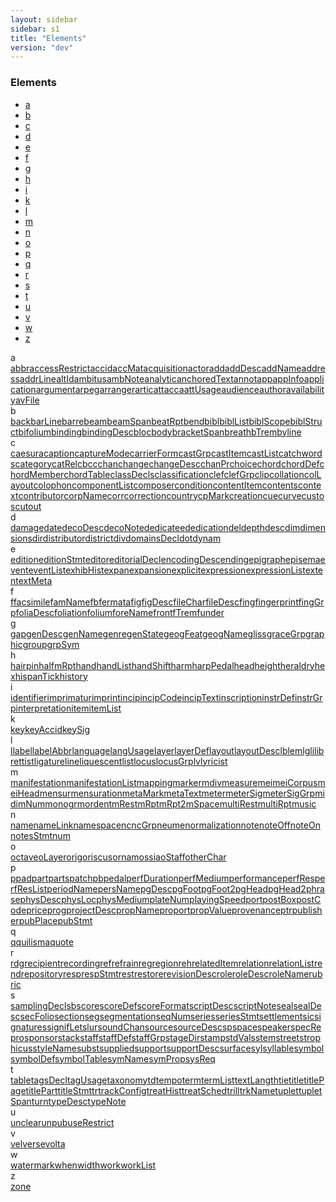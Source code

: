 ```yaml
---
layout: sidebar
sidebar: s1
title: "Elements"
version: "dev"
---
```

<div class="specPage overview">
   <h3>Elements</h3>
   <div class="letterSelection">
      <ul class="pagination">
         <li class="page-item"><a href="#letterFacet_a">a</a></li>
         <li class="page-item"><a href="#letterFacet_b">b</a></li>
         <li class="page-item"><a href="#letterFacet_c">c</a></li>
         <li class="page-item"><a href="#letterFacet_d">d</a></li>
         <li class="page-item"><a href="#letterFacet_e">e</a></li>
         <li class="page-item"><a href="#letterFacet_f">f</a></li>
         <li class="page-item"><a href="#letterFacet_g">g</a></li>
         <li class="page-item"><a href="#letterFacet_h">h</a></li>
         <li class="page-item"><a href="#letterFacet_i">i</a></li>
         <li class="page-item"><a href="#letterFacet_k">k</a></li>
         <li class="page-item"><a href="#letterFacet_l">l</a></li>
         <li class="page-item"><a href="#letterFacet_m">m</a></li>
         <li class="page-item"><a href="#letterFacet_n">n</a></li>
         <li class="page-item"><a href="#letterFacet_o">o</a></li>
         <li class="page-item"><a href="#letterFacet_p">p</a></li>
         <li class="page-item"><a href="#letterFacet_q">q</a></li>
         <li class="page-item"><a href="#letterFacet_r">r</a></li>
         <li class="page-item"><a href="#letterFacet_s">s</a></li>
         <li class="page-item"><a href="#letterFacet_t">t</a></li>
         <li class="page-item"><a href="#letterFacet_u">u</a></li>
         <li class="page-item"><a href="#letterFacet_v">v</a></li>
         <li class="page-item"><a href="#letterFacet_w">w</a></li>
         <li class="page-item"><a href="#letterFacet_z">z</a></li>
      </ul>
   </div>
   <div class="facet letter overview" id="letterFacet_a">
      <div class="label">a</div>
      <div class="statement compact list"><a class="overviewLink element" data-initial="a" data-ident="abbr" href="{{ site.baseurl }}/{{ page.version }}/elements/abbr.html">abbr</a><a class="overviewLink element" data-initial="a" data-ident="accessRestrict" href="{{ site.baseurl }}/{{ page.version }}/elements/accessrestrict.html">accessRestrict</a><a class="overviewLink element" data-initial="a" data-ident="accid" href="{{ site.baseurl }}/{{ page.version }}/elements/accid.html">accid</a><a class="overviewLink element" data-initial="a" data-ident="accMat" href="{{ site.baseurl }}/{{ page.version }}/elements/accmat.html">accMat</a><a class="overviewLink element" data-initial="a" data-ident="acquisition" href="{{ site.baseurl }}/{{ page.version }}/elements/acquisition.html">acquisition</a><a class="overviewLink element" data-initial="a" data-ident="actor" href="{{ site.baseurl }}/{{ page.version }}/elements/actor.html">actor</a><a class="overviewLink element" data-initial="a" data-ident="add" href="{{ site.baseurl }}/{{ page.version }}/elements/add.html">add</a><a class="overviewLink element" data-initial="a" data-ident="addDesc" href="{{ site.baseurl }}/{{ page.version }}/elements/adddesc.html">addDesc</a><a class="overviewLink element" data-initial="a" data-ident="addName" href="{{ site.baseurl }}/{{ page.version }}/elements/addname.html">addName</a><a class="overviewLink element" data-initial="a" data-ident="address" href="{{ site.baseurl }}/{{ page.version }}/elements/address.html">address</a><a class="overviewLink element" data-initial="a" data-ident="addrLine" href="{{ site.baseurl }}/{{ page.version }}/elements/addrline.html">addrLine</a><a class="overviewLink element" data-initial="a" data-ident="altId" href="{{ site.baseurl }}/{{ page.version }}/elements/altid.html">altId</a><a class="overviewLink element" data-initial="a" data-ident="ambitus" href="{{ site.baseurl }}/{{ page.version }}/elements/ambitus.html">ambitus</a><a class="overviewLink element" data-initial="a" data-ident="ambNote" href="{{ site.baseurl }}/{{ page.version }}/elements/ambnote.html">ambNote</a><a class="overviewLink element" data-initial="a" data-ident="analytic" href="{{ site.baseurl }}/{{ page.version }}/elements/analytic.html">analytic</a><a class="overviewLink element" data-initial="a" data-ident="anchoredText" href="{{ site.baseurl }}/{{ page.version }}/elements/anchoredtext.html">anchoredText</a><a class="overviewLink element" data-initial="a" data-ident="annot" href="{{ site.baseurl }}/{{ page.version }}/elements/annot.html">annot</a><a class="overviewLink element" data-initial="a" data-ident="app" href="{{ site.baseurl }}/{{ page.version }}/elements/app.html">app</a><a class="overviewLink element" data-initial="a" data-ident="appInfo" href="{{ site.baseurl }}/{{ page.version }}/elements/appinfo.html">appInfo</a><a class="overviewLink element" data-initial="a" data-ident="application" href="{{ site.baseurl }}/{{ page.version }}/elements/application.html">application</a><a class="overviewLink element" data-initial="a" data-ident="argument" href="{{ site.baseurl }}/{{ page.version }}/elements/argument.html">argument</a><a class="overviewLink element" data-initial="a" data-ident="arpeg" href="{{ site.baseurl }}/{{ page.version }}/elements/arpeg.html">arpeg</a><a class="overviewLink element" data-initial="a" data-ident="arranger" href="{{ site.baseurl }}/{{ page.version }}/elements/arranger.html">arranger</a><a class="overviewLink element" data-initial="a" data-ident="artic" href="{{ site.baseurl }}/{{ page.version }}/elements/artic.html">artic</a><a class="overviewLink element" data-initial="a" data-ident="attacca" href="{{ site.baseurl }}/{{ page.version }}/elements/attacca.html">attacca</a><a class="overviewLink element" data-initial="a" data-ident="attUsage" href="{{ site.baseurl }}/{{ page.version }}/elements/attusage.html">attUsage</a><a class="overviewLink element" data-initial="a" data-ident="audience" href="{{ site.baseurl }}/{{ page.version }}/elements/audience.html">audience</a><a class="overviewLink element" data-initial="a" data-ident="author" href="{{ site.baseurl }}/{{ page.version }}/elements/author.html">author</a><a class="overviewLink element" data-initial="a" data-ident="availability" href="{{ site.baseurl }}/{{ page.version }}/elements/availability.html">availability</a><a class="overviewLink element" data-initial="a" data-ident="avFile" href="{{ site.baseurl }}/{{ page.version }}/elements/avfile.html">avFile</a></div>
   </div>
   <div class="facet letter overview" id="letterFacet_b">
      <div class="label">b</div>
      <div class="statement compact list"><a class="overviewLink element" data-initial="b" data-ident="back" href="{{ site.baseurl }}/{{ page.version }}/elements/back.html">back</a><a class="overviewLink element" data-initial="b" data-ident="barLine" href="{{ site.baseurl }}/{{ page.version }}/elements/barline.html">barLine</a><a class="overviewLink element" data-initial="b" data-ident="barre" href="{{ site.baseurl }}/{{ page.version }}/elements/barre.html">barre</a><a class="overviewLink element" data-initial="b" data-ident="beam" href="{{ site.baseurl }}/{{ page.version }}/elements/beam.html">beam</a><a class="overviewLink element" data-initial="b" data-ident="beamSpan" href="{{ site.baseurl }}/{{ page.version }}/elements/beamspan.html">beamSpan</a><a class="overviewLink element" data-initial="b" data-ident="beatRpt" href="{{ site.baseurl }}/{{ page.version }}/elements/beatrpt.html">beatRpt</a><a class="overviewLink element" data-initial="b" data-ident="bend" href="{{ site.baseurl }}/{{ page.version }}/elements/bend.html">bend</a><a class="overviewLink element" data-initial="b" data-ident="bibl" href="{{ site.baseurl }}/{{ page.version }}/elements/bibl.html">bibl</a><a class="overviewLink element" data-initial="b" data-ident="biblList" href="{{ site.baseurl }}/{{ page.version }}/elements/bibllist.html">biblList</a><a class="overviewLink element" data-initial="b" data-ident="biblScope" href="{{ site.baseurl }}/{{ page.version }}/elements/biblscope.html">biblScope</a><a class="overviewLink element" data-initial="b" data-ident="biblStruct" href="{{ site.baseurl }}/{{ page.version }}/elements/biblstruct.html">biblStruct</a><a class="overviewLink element" data-initial="b" data-ident="bifolium" href="{{ site.baseurl }}/{{ page.version }}/elements/bifolium.html">bifolium</a><a class="overviewLink element" data-initial="b" data-ident="binding" href="{{ site.baseurl }}/{{ page.version }}/elements/binding.html">binding</a><a class="overviewLink element" data-initial="b" data-ident="bindingDesc" href="{{ site.baseurl }}/{{ page.version }}/elements/bindingdesc.html">bindingDesc</a><a class="overviewLink element" data-initial="b" data-ident="bloc" href="{{ site.baseurl }}/{{ page.version }}/elements/bloc.html">bloc</a><a class="overviewLink element" data-initial="b" data-ident="body" href="{{ site.baseurl }}/{{ page.version }}/elements/body.html">body</a><a class="overviewLink element" data-initial="b" data-ident="bracketSpan" href="{{ site.baseurl }}/{{ page.version }}/elements/bracketspan.html">bracketSpan</a><a class="overviewLink element" data-initial="b" data-ident="breath" href="{{ site.baseurl }}/{{ page.version }}/elements/breath.html">breath</a><a class="overviewLink element" data-initial="b" data-ident="bTrem" href="{{ site.baseurl }}/{{ page.version }}/elements/btrem.html">bTrem</a><a class="overviewLink element" data-initial="b" data-ident="byline" href="{{ site.baseurl }}/{{ page.version }}/elements/byline.html">byline</a></div>
   </div>
   <div class="facet letter overview" id="letterFacet_c">
      <div class="label">c</div>
      <div class="statement compact list"><a class="overviewLink element" data-initial="c" data-ident="caesura" href="{{ site.baseurl }}/{{ page.version }}/elements/caesura.html">caesura</a><a class="overviewLink element" data-initial="c" data-ident="caption" href="{{ site.baseurl }}/{{ page.version }}/elements/caption.html">caption</a><a class="overviewLink element" data-initial="c" data-ident="captureMode" href="{{ site.baseurl }}/{{ page.version }}/elements/capturemode.html">captureMode</a><a class="overviewLink element" data-initial="c" data-ident="carrierForm" href="{{ site.baseurl }}/{{ page.version }}/elements/carrierform.html">carrierForm</a><a class="overviewLink element" data-initial="c" data-ident="castGrp" href="{{ site.baseurl }}/{{ page.version }}/elements/castgrp.html">castGrp</a><a class="overviewLink element" data-initial="c" data-ident="castItem" href="{{ site.baseurl }}/{{ page.version }}/elements/castitem.html">castItem</a><a class="overviewLink element" data-initial="c" data-ident="castList" href="{{ site.baseurl }}/{{ page.version }}/elements/castlist.html">castList</a><a class="overviewLink element" data-initial="c" data-ident="catchwords" href="{{ site.baseurl }}/{{ page.version }}/elements/catchwords.html">catchwords</a><a class="overviewLink element" data-initial="c" data-ident="category" href="{{ site.baseurl }}/{{ page.version }}/elements/category.html">category</a><a class="overviewLink element" data-initial="c" data-ident="catRel" href="{{ site.baseurl }}/{{ page.version }}/elements/catrel.html">catRel</a><a class="overviewLink element" data-initial="c" data-ident="cb" href="{{ site.baseurl }}/{{ page.version }}/elements/cb.html">cb</a><a class="overviewLink element" data-initial="c" data-ident="cc" href="{{ site.baseurl }}/{{ page.version }}/elements/cc.html">cc</a><a class="overviewLink element" data-initial="c" data-ident="chan" href="{{ site.baseurl }}/{{ page.version }}/elements/chan.html">chan</a><a class="overviewLink element" data-initial="c" data-ident="change" href="{{ site.baseurl }}/{{ page.version }}/elements/change.html">change</a><a class="overviewLink element" data-initial="c" data-ident="changeDesc" href="{{ site.baseurl }}/{{ page.version }}/elements/changedesc.html">changeDesc</a><a class="overviewLink element" data-initial="c" data-ident="chanPr" href="{{ site.baseurl }}/{{ page.version }}/elements/chanpr.html">chanPr</a><a class="overviewLink element" data-initial="c" data-ident="choice" href="{{ site.baseurl }}/{{ page.version }}/elements/choice.html">choice</a><a class="overviewLink element" data-initial="c" data-ident="chord" href="{{ site.baseurl }}/{{ page.version }}/elements/chord.html">chord</a><a class="overviewLink element" data-initial="c" data-ident="chordDef" href="{{ site.baseurl }}/{{ page.version }}/elements/chorddef.html">chordDef</a><a class="overviewLink element" data-initial="c" data-ident="chordMember" href="{{ site.baseurl }}/{{ page.version }}/elements/chordmember.html">chordMember</a><a class="overviewLink element" data-initial="c" data-ident="chordTable" href="{{ site.baseurl }}/{{ page.version }}/elements/chordtable.html">chordTable</a><a class="overviewLink element" data-initial="c" data-ident="classDecls" href="{{ site.baseurl }}/{{ page.version }}/elements/classdecls.html">classDecls</a><a class="overviewLink element" data-initial="c" data-ident="classification" href="{{ site.baseurl }}/{{ page.version }}/elements/classification.html">classification</a><a class="overviewLink element" data-initial="c" data-ident="clef" href="{{ site.baseurl }}/{{ page.version }}/elements/clef.html">clef</a><a class="overviewLink element" data-initial="c" data-ident="clefGrp" href="{{ site.baseurl }}/{{ page.version }}/elements/clefgrp.html">clefGrp</a><a class="overviewLink element" data-initial="c" data-ident="clip" href="{{ site.baseurl }}/{{ page.version }}/elements/clip.html">clip</a><a class="overviewLink element" data-initial="c" data-ident="collation" href="{{ site.baseurl }}/{{ page.version }}/elements/collation.html">collation</a><a class="overviewLink element" data-initial="c" data-ident="colLayout" href="{{ site.baseurl }}/{{ page.version }}/elements/collayout.html">colLayout</a><a class="overviewLink element" data-initial="c" data-ident="colophon" href="{{ site.baseurl }}/{{ page.version }}/elements/colophon.html">colophon</a><a class="overviewLink element" data-initial="c" data-ident="componentList" href="{{ site.baseurl }}/{{ page.version }}/elements/componentlist.html">componentList</a><a class="overviewLink element" data-initial="c" data-ident="composer" href="{{ site.baseurl }}/{{ page.version }}/elements/composer.html">composer</a><a class="overviewLink element" data-initial="c" data-ident="condition" href="{{ site.baseurl }}/{{ page.version }}/elements/condition.html">condition</a><a class="overviewLink element" data-initial="c" data-ident="contentItem" href="{{ site.baseurl }}/{{ page.version }}/elements/contentitem.html">contentItem</a><a class="overviewLink element" data-initial="c" data-ident="contents" href="{{ site.baseurl }}/{{ page.version }}/elements/contents.html">contents</a><a class="overviewLink element" data-initial="c" data-ident="context" href="{{ site.baseurl }}/{{ page.version }}/elements/context.html">context</a><a class="overviewLink element" data-initial="c" data-ident="contributor" href="{{ site.baseurl }}/{{ page.version }}/elements/contributor.html">contributor</a><a class="overviewLink element" data-initial="c" data-ident="corpName" href="{{ site.baseurl }}/{{ page.version }}/elements/corpname.html">corpName</a><a class="overviewLink element" data-initial="c" data-ident="corr" href="{{ site.baseurl }}/{{ page.version }}/elements/corr.html">corr</a><a class="overviewLink element" data-initial="c" data-ident="correction" href="{{ site.baseurl }}/{{ page.version }}/elements/correction.html">correction</a><a class="overviewLink element" data-initial="c" data-ident="country" href="{{ site.baseurl }}/{{ page.version }}/elements/country.html">country</a><a class="overviewLink element" data-initial="c" data-ident="cpMark" href="{{ site.baseurl }}/{{ page.version }}/elements/cpmark.html">cpMark</a><a class="overviewLink element" data-initial="c" data-ident="creation" href="{{ site.baseurl }}/{{ page.version }}/elements/creation.html">creation</a><a class="overviewLink element" data-initial="c" data-ident="cue" href="{{ site.baseurl }}/{{ page.version }}/elements/cue.html">cue</a><a class="overviewLink element" data-initial="c" data-ident="curve" href="{{ site.baseurl }}/{{ page.version }}/elements/curve.html">curve</a><a class="overviewLink element" data-initial="c" data-ident="custos" href="{{ site.baseurl }}/{{ page.version }}/elements/custos.html">custos</a><a class="overviewLink element" data-initial="c" data-ident="cutout" href="{{ site.baseurl }}/{{ page.version }}/elements/cutout.html">cutout</a></div>
   </div>
   <div class="facet letter overview" id="letterFacet_d">
      <div class="label">d</div>
      <div class="statement compact list"><a class="overviewLink element" data-initial="d" data-ident="damage" href="{{ site.baseurl }}/{{ page.version }}/elements/damage.html">damage</a><a class="overviewLink element" data-initial="d" data-ident="date" href="{{ site.baseurl }}/{{ page.version }}/elements/date.html">date</a><a class="overviewLink element" data-initial="d" data-ident="decoDesc" href="{{ site.baseurl }}/{{ page.version }}/elements/decodesc.html">decoDesc</a><a class="overviewLink element" data-initial="d" data-ident="decoNote" href="{{ site.baseurl }}/{{ page.version }}/elements/deconote.html">decoNote</a><a class="overviewLink element" data-initial="d" data-ident="dedicatee" href="{{ site.baseurl }}/{{ page.version }}/elements/dedicatee.html">dedicatee</a><a class="overviewLink element" data-initial="d" data-ident="dedication" href="{{ site.baseurl }}/{{ page.version }}/elements/dedication.html">dedication</a><a class="overviewLink element" data-initial="d" data-ident="del" href="{{ site.baseurl }}/{{ page.version }}/elements/del.html">del</a><a class="overviewLink element" data-initial="d" data-ident="depth" href="{{ site.baseurl }}/{{ page.version }}/elements/depth.html">depth</a><a class="overviewLink element" data-initial="d" data-ident="desc" href="{{ site.baseurl }}/{{ page.version }}/elements/desc.html">desc</a><a class="overviewLink element" data-initial="d" data-ident="dim" href="{{ site.baseurl }}/{{ page.version }}/elements/dim.html">dim</a><a class="overviewLink element" data-initial="d" data-ident="dimensions" href="{{ site.baseurl }}/{{ page.version }}/elements/dimensions.html">dimensions</a><a class="overviewLink element" data-initial="d" data-ident="dir" href="{{ site.baseurl }}/{{ page.version }}/elements/dir.html">dir</a><a class="overviewLink element" data-initial="d" data-ident="distributor" href="{{ site.baseurl }}/{{ page.version }}/elements/distributor.html">distributor</a><a class="overviewLink element" data-initial="d" data-ident="district" href="{{ site.baseurl }}/{{ page.version }}/elements/district.html">district</a><a class="overviewLink element" data-initial="d" data-ident="div" href="{{ site.baseurl }}/{{ page.version }}/elements/div.html">div</a><a class="overviewLink element" data-initial="d" data-ident="domainsDecl" href="{{ site.baseurl }}/{{ page.version }}/elements/domainsdecl.html">domainsDecl</a><a class="overviewLink element" data-initial="d" data-ident="dot" href="{{ site.baseurl }}/{{ page.version }}/elements/dot.html">dot</a><a class="overviewLink element" data-initial="d" data-ident="dynam" href="{{ site.baseurl }}/{{ page.version }}/elements/dynam.html">dynam</a></div>
   </div>
   <div class="facet letter overview" id="letterFacet_e">
      <div class="label">e</div>
      <div class="statement compact list"><a class="overviewLink element" data-initial="e" data-ident="edition" href="{{ site.baseurl }}/{{ page.version }}/elements/edition.html">edition</a><a class="overviewLink element" data-initial="e" data-ident="editionStmt" href="{{ site.baseurl }}/{{ page.version }}/elements/editionstmt.html">editionStmt</a><a class="overviewLink element" data-initial="e" data-ident="editor" href="{{ site.baseurl }}/{{ page.version }}/elements/editor.html">editor</a><a class="overviewLink element" data-initial="e" data-ident="editorialDecl" href="{{ site.baseurl }}/{{ page.version }}/elements/editorialdecl.html">editorialDecl</a><a class="overviewLink element" data-initial="e" data-ident="encodingDesc" href="{{ site.baseurl }}/{{ page.version }}/elements/encodingdesc.html">encodingDesc</a><a class="overviewLink element" data-initial="e" data-ident="ending" href="{{ site.baseurl }}/{{ page.version }}/elements/ending.html">ending</a><a class="overviewLink element" data-initial="e" data-ident="epigraph" href="{{ site.baseurl }}/{{ page.version }}/elements/epigraph.html">epigraph</a><a class="overviewLink element" data-initial="e" data-ident="episema" href="{{ site.baseurl }}/{{ page.version }}/elements/episema.html">episema</a><a class="overviewLink element" data-initial="e" data-ident="event" href="{{ site.baseurl }}/{{ page.version }}/elements/event.html">event</a><a class="overviewLink element" data-initial="e" data-ident="eventList" href="{{ site.baseurl }}/{{ page.version }}/elements/eventlist.html">eventList</a><a class="overviewLink element" data-initial="e" data-ident="exhibHist" href="{{ site.baseurl }}/{{ page.version }}/elements/exhibhist.html">exhibHist</a><a class="overviewLink element" data-initial="e" data-ident="expan" href="{{ site.baseurl }}/{{ page.version }}/elements/expan.html">expan</a><a class="overviewLink element" data-initial="e" data-ident="expansion" href="{{ site.baseurl }}/{{ page.version }}/elements/expansion.html">expansion</a><a class="overviewLink element" data-initial="e" data-ident="explicit" href="{{ site.baseurl }}/{{ page.version }}/elements/explicit.html">explicit</a><a class="overviewLink element" data-initial="e" data-ident="expression" href="{{ site.baseurl }}/{{ page.version }}/elements/expression.html">expression</a><a class="overviewLink element" data-initial="e" data-ident="expressionList" href="{{ site.baseurl }}/{{ page.version }}/elements/expressionlist.html">expressionList</a><a class="overviewLink element" data-initial="e" data-ident="extent" href="{{ site.baseurl }}/{{ page.version }}/elements/extent.html">extent</a><a class="overviewLink element" data-initial="e" data-ident="extMeta" href="{{ site.baseurl }}/{{ page.version }}/elements/extmeta.html">extMeta</a></div>
   </div>
   <div class="facet letter overview" id="letterFacet_f">
      <div class="label">f</div>
      <div class="statement compact list"><a class="overviewLink element" data-initial="f" data-ident="f" href="{{ site.baseurl }}/{{ page.version }}/elements/f.html">f</a><a class="overviewLink element" data-initial="f" data-ident="facsimile" href="{{ site.baseurl }}/{{ page.version }}/elements/facsimile.html">facsimile</a><a class="overviewLink element" data-initial="f" data-ident="famName" href="{{ site.baseurl }}/{{ page.version }}/elements/famname.html">famName</a><a class="overviewLink element" data-initial="f" data-ident="fb" href="{{ site.baseurl }}/{{ page.version }}/elements/fb.html">fb</a><a class="overviewLink element" data-initial="f" data-ident="fermata" href="{{ site.baseurl }}/{{ page.version }}/elements/fermata.html">fermata</a><a class="overviewLink element" data-initial="f" data-ident="fig" href="{{ site.baseurl }}/{{ page.version }}/elements/fig.html">fig</a><a class="overviewLink element" data-initial="f" data-ident="figDesc" href="{{ site.baseurl }}/{{ page.version }}/elements/figdesc.html">figDesc</a><a class="overviewLink element" data-initial="f" data-ident="fileChar" href="{{ site.baseurl }}/{{ page.version }}/elements/filechar.html">fileChar</a><a class="overviewLink element" data-initial="f" data-ident="fileDesc" href="{{ site.baseurl }}/{{ page.version }}/elements/filedesc.html">fileDesc</a><a class="overviewLink element" data-initial="f" data-ident="fing" href="{{ site.baseurl }}/{{ page.version }}/elements/fing.html">fing</a><a class="overviewLink element" data-initial="f" data-ident="fingerprint" href="{{ site.baseurl }}/{{ page.version }}/elements/fingerprint.html">fingerprint</a><a class="overviewLink element" data-initial="f" data-ident="fingGrp" href="{{ site.baseurl }}/{{ page.version }}/elements/finggrp.html">fingGrp</a><a class="overviewLink element" data-initial="f" data-ident="foliaDesc" href="{{ site.baseurl }}/{{ page.version }}/elements/foliadesc.html">foliaDesc</a><a class="overviewLink element" data-initial="f" data-ident="foliation" href="{{ site.baseurl }}/{{ page.version }}/elements/foliation.html">foliation</a><a class="overviewLink element" data-initial="f" data-ident="folium" href="{{ site.baseurl }}/{{ page.version }}/elements/folium.html">folium</a><a class="overviewLink element" data-initial="f" data-ident="foreName" href="{{ site.baseurl }}/{{ page.version }}/elements/forename.html">foreName</a><a class="overviewLink element" data-initial="f" data-ident="front" href="{{ site.baseurl }}/{{ page.version }}/elements/front.html">front</a><a class="overviewLink element" data-initial="f" data-ident="fTrem" href="{{ site.baseurl }}/{{ page.version }}/elements/ftrem.html">fTrem</a><a class="overviewLink element" data-initial="f" data-ident="funder" href="{{ site.baseurl }}/{{ page.version }}/elements/funder.html">funder</a></div>
   </div>
   <div class="facet letter overview" id="letterFacet_g">
      <div class="label">g</div>
      <div class="statement compact list"><a class="overviewLink element" data-initial="g" data-ident="gap" href="{{ site.baseurl }}/{{ page.version }}/elements/gap.html">gap</a><a class="overviewLink element" data-initial="g" data-ident="genDesc" href="{{ site.baseurl }}/{{ page.version }}/elements/gendesc.html">genDesc</a><a class="overviewLink element" data-initial="g" data-ident="genName" href="{{ site.baseurl }}/{{ page.version }}/elements/genname.html">genName</a><a class="overviewLink element" data-initial="g" data-ident="genre" href="{{ site.baseurl }}/{{ page.version }}/elements/genre.html">genre</a><a class="overviewLink element" data-initial="g" data-ident="genState" href="{{ site.baseurl }}/{{ page.version }}/elements/genstate.html">genState</a><a class="overviewLink element" data-initial="g" data-ident="geogFeat" href="{{ site.baseurl }}/{{ page.version }}/elements/geogfeat.html">geogFeat</a><a class="overviewLink element" data-initial="g" data-ident="geogName" href="{{ site.baseurl }}/{{ page.version }}/elements/geogname.html">geogName</a><a class="overviewLink element" data-initial="g" data-ident="gliss" href="{{ site.baseurl }}/{{ page.version }}/elements/gliss.html">gliss</a><a class="overviewLink element" data-initial="g" data-ident="graceGrp" href="{{ site.baseurl }}/{{ page.version }}/elements/gracegrp.html">graceGrp</a><a class="overviewLink element" data-initial="g" data-ident="graphic" href="{{ site.baseurl }}/{{ page.version }}/elements/graphic.html">graphic</a><a class="overviewLink element" data-initial="g" data-ident="group" href="{{ site.baseurl }}/{{ page.version }}/elements/group.html">group</a><a class="overviewLink element" data-initial="g" data-ident="grpSym" href="{{ site.baseurl }}/{{ page.version }}/elements/grpsym.html">grpSym</a></div>
   </div>
   <div class="facet letter overview" id="letterFacet_h">
      <div class="label">h</div>
      <div class="statement compact list"><a class="overviewLink element" data-initial="h" data-ident="hairpin" href="{{ site.baseurl }}/{{ page.version }}/elements/hairpin.html">hairpin</a><a class="overviewLink element" data-initial="h" data-ident="halfmRpt" href="{{ site.baseurl }}/{{ page.version }}/elements/halfmrpt.html">halfmRpt</a><a class="overviewLink element" data-initial="h" data-ident="hand" href="{{ site.baseurl }}/{{ page.version }}/elements/hand.html">hand</a><a class="overviewLink element" data-initial="h" data-ident="handList" href="{{ site.baseurl }}/{{ page.version }}/elements/handlist.html">handList</a><a class="overviewLink element" data-initial="h" data-ident="handShift" href="{{ site.baseurl }}/{{ page.version }}/elements/handshift.html">handShift</a><a class="overviewLink element" data-initial="h" data-ident="harm" href="{{ site.baseurl }}/{{ page.version }}/elements/harm.html">harm</a><a class="overviewLink element" data-initial="h" data-ident="harpPedal" href="{{ site.baseurl }}/{{ page.version }}/elements/harppedal.html">harpPedal</a><a class="overviewLink element" data-initial="h" data-ident="head" href="{{ site.baseurl }}/{{ page.version }}/elements/head.html">head</a><a class="overviewLink element" data-initial="h" data-ident="height" href="{{ site.baseurl }}/{{ page.version }}/elements/height.html">height</a><a class="overviewLink element" data-initial="h" data-ident="heraldry" href="{{ site.baseurl }}/{{ page.version }}/elements/heraldry.html">heraldry</a><a class="overviewLink element" data-initial="h" data-ident="hex" href="{{ site.baseurl }}/{{ page.version }}/elements/hex.html">hex</a><a class="overviewLink element" data-initial="h" data-ident="hispanTick" href="{{ site.baseurl }}/{{ page.version }}/elements/hispantick.html">hispanTick</a><a class="overviewLink element" data-initial="h" data-ident="history" href="{{ site.baseurl }}/{{ page.version }}/elements/history.html">history</a></div>
   </div>
   <div class="facet letter overview" id="letterFacet_i">
      <div class="label">i</div>
      <div class="statement compact list"><a class="overviewLink element" data-initial="i" data-ident="identifier" href="{{ site.baseurl }}/{{ page.version }}/elements/identifier.html">identifier</a><a class="overviewLink element" data-initial="i" data-ident="imprimatur" href="{{ site.baseurl }}/{{ page.version }}/elements/imprimatur.html">imprimatur</a><a class="overviewLink element" data-initial="i" data-ident="imprint" href="{{ site.baseurl }}/{{ page.version }}/elements/imprint.html">imprint</a><a class="overviewLink element" data-initial="i" data-ident="incip" href="{{ site.baseurl }}/{{ page.version }}/elements/incip.html">incip</a><a class="overviewLink element" data-initial="i" data-ident="incipCode" href="{{ site.baseurl }}/{{ page.version }}/elements/incipcode.html">incipCode</a><a class="overviewLink element" data-initial="i" data-ident="incipText" href="{{ site.baseurl }}/{{ page.version }}/elements/inciptext.html">incipText</a><a class="overviewLink element" data-initial="i" data-ident="inscription" href="{{ site.baseurl }}/{{ page.version }}/elements/inscription.html">inscription</a><a class="overviewLink element" data-initial="i" data-ident="instrDef" href="{{ site.baseurl }}/{{ page.version }}/elements/instrdef.html">instrDef</a><a class="overviewLink element" data-initial="i" data-ident="instrGrp" href="{{ site.baseurl }}/{{ page.version }}/elements/instrgrp.html">instrGrp</a><a class="overviewLink element" data-initial="i" data-ident="interpretation" href="{{ site.baseurl }}/{{ page.version }}/elements/interpretation.html">interpretation</a><a class="overviewLink element" data-initial="i" data-ident="item" href="{{ site.baseurl }}/{{ page.version }}/elements/item.html">item</a><a class="overviewLink element" data-initial="i" data-ident="itemList" href="{{ site.baseurl }}/{{ page.version }}/elements/itemlist.html">itemList</a></div>
   </div>
   <div class="facet letter overview" id="letterFacet_k">
      <div class="label">k</div>
      <div class="statement compact list"><a class="overviewLink element" data-initial="k" data-ident="key" href="{{ site.baseurl }}/{{ page.version }}/elements/key.html">key</a><a class="overviewLink element" data-initial="k" data-ident="keyAccid" href="{{ site.baseurl }}/{{ page.version }}/elements/keyaccid.html">keyAccid</a><a class="overviewLink element" data-initial="k" data-ident="keySig" href="{{ site.baseurl }}/{{ page.version }}/elements/keysig.html">keySig</a></div>
   </div>
   <div class="facet letter overview" id="letterFacet_l">
      <div class="label">l</div>
      <div class="statement compact list"><a class="overviewLink element" data-initial="l" data-ident="l" href="{{ site.baseurl }}/{{ page.version }}/elements/l.html">l</a><a class="overviewLink element" data-initial="l" data-ident="label" href="{{ site.baseurl }}/{{ page.version }}/elements/label.html">label</a><a class="overviewLink element" data-initial="l" data-ident="labelAbbr" href="{{ site.baseurl }}/{{ page.version }}/elements/labelabbr.html">labelAbbr</a><a class="overviewLink element" data-initial="l" data-ident="language" href="{{ site.baseurl }}/{{ page.version }}/elements/language.html">language</a><a class="overviewLink element" data-initial="l" data-ident="langUsage" href="{{ site.baseurl }}/{{ page.version }}/elements/langusage.html">langUsage</a><a class="overviewLink element" data-initial="l" data-ident="layer" href="{{ site.baseurl }}/{{ page.version }}/elements/layer.html">layer</a><a class="overviewLink element" data-initial="l" data-ident="layerDef" href="{{ site.baseurl }}/{{ page.version }}/elements/layerdef.html">layerDef</a><a class="overviewLink element" data-initial="l" data-ident="layout" href="{{ site.baseurl }}/{{ page.version }}/elements/layout.html">layout</a><a class="overviewLink element" data-initial="l" data-ident="layoutDesc" href="{{ site.baseurl }}/{{ page.version }}/elements/layoutdesc.html">layoutDesc</a><a class="overviewLink element" data-initial="l" data-ident="lb" href="{{ site.baseurl }}/{{ page.version }}/elements/lb.html">lb</a><a class="overviewLink element" data-initial="l" data-ident="lem" href="{{ site.baseurl }}/{{ page.version }}/elements/lem.html">lem</a><a class="overviewLink element" data-initial="l" data-ident="lg" href="{{ site.baseurl }}/{{ page.version }}/elements/lg.html">lg</a><a class="overviewLink element" data-initial="l" data-ident="li" href="{{ site.baseurl }}/{{ page.version }}/elements/li.html">li</a><a class="overviewLink element" data-initial="l" data-ident="librettist" href="{{ site.baseurl }}/{{ page.version }}/elements/librettist.html">librettist</a><a class="overviewLink element" data-initial="l" data-ident="ligature" href="{{ site.baseurl }}/{{ page.version }}/elements/ligature.html">ligature</a><a class="overviewLink element" data-initial="l" data-ident="line" href="{{ site.baseurl }}/{{ page.version }}/elements/line.html">line</a><a class="overviewLink element" data-initial="l" data-ident="liquescent" href="{{ site.baseurl }}/{{ page.version }}/elements/liquescent.html">liquescent</a><a class="overviewLink element" data-initial="l" data-ident="list" href="{{ site.baseurl }}/{{ page.version }}/elements/list.html">list</a><a class="overviewLink element" data-initial="l" data-ident="locus" href="{{ site.baseurl }}/{{ page.version }}/elements/locus.html">locus</a><a class="overviewLink element" data-initial="l" data-ident="locusGrp" href="{{ site.baseurl }}/{{ page.version }}/elements/locusgrp.html">locusGrp</a><a class="overviewLink element" data-initial="l" data-ident="lv" href="{{ site.baseurl }}/{{ page.version }}/elements/lv.html">lv</a><a class="overviewLink element" data-initial="l" data-ident="lyricist" href="{{ site.baseurl }}/{{ page.version }}/elements/lyricist.html">lyricist</a></div>
   </div>
   <div class="facet letter overview" id="letterFacet_m">
      <div class="label">m</div>
      <div class="statement compact list"><a class="overviewLink element" data-initial="m" data-ident="manifestation" href="{{ site.baseurl }}/{{ page.version }}/elements/manifestation.html">manifestation</a><a class="overviewLink element" data-initial="m" data-ident="manifestationList" href="{{ site.baseurl }}/{{ page.version }}/elements/manifestationlist.html">manifestationList</a><a class="overviewLink element" data-initial="m" data-ident="mapping" href="{{ site.baseurl }}/{{ page.version }}/elements/mapping.html">mapping</a><a class="overviewLink element" data-initial="m" data-ident="marker" href="{{ site.baseurl }}/{{ page.version }}/elements/marker.html">marker</a><a class="overviewLink element" data-initial="m" data-ident="mdiv" href="{{ site.baseurl }}/{{ page.version }}/elements/mdiv.html">mdiv</a><a class="overviewLink element" data-initial="m" data-ident="measure" href="{{ site.baseurl }}/{{ page.version }}/elements/measure.html">measure</a><a class="overviewLink element" data-initial="m" data-ident="mei" href="{{ site.baseurl }}/{{ page.version }}/elements/mei.html">mei</a><a class="overviewLink element" data-initial="m" data-ident="meiCorpus" href="{{ site.baseurl }}/{{ page.version }}/elements/meicorpus.html">meiCorpus</a><a class="overviewLink element" data-initial="m" data-ident="meiHead" href="{{ site.baseurl }}/{{ page.version }}/elements/meihead.html">meiHead</a><a class="overviewLink element" data-initial="m" data-ident="mensur" href="{{ site.baseurl }}/{{ page.version }}/elements/mensur.html">mensur</a><a class="overviewLink element" data-initial="m" data-ident="mensuration" href="{{ site.baseurl }}/{{ page.version }}/elements/mensuration.html">mensuration</a><a class="overviewLink element" data-initial="m" data-ident="metaMark" href="{{ site.baseurl }}/{{ page.version }}/elements/metamark.html">metaMark</a><a class="overviewLink element" data-initial="m" data-ident="metaText" href="{{ site.baseurl }}/{{ page.version }}/elements/metatext.html">metaText</a><a class="overviewLink element" data-initial="m" data-ident="meter" href="{{ site.baseurl }}/{{ page.version }}/elements/meter.html">meter</a><a class="overviewLink element" data-initial="m" data-ident="meterSig" href="{{ site.baseurl }}/{{ page.version }}/elements/metersig.html">meterSig</a><a class="overviewLink element" data-initial="m" data-ident="meterSigGrp" href="{{ site.baseurl }}/{{ page.version }}/elements/metersiggrp.html">meterSigGrp</a><a class="overviewLink element" data-initial="m" data-ident="midi" href="{{ site.baseurl }}/{{ page.version }}/elements/midi.html">midi</a><a class="overviewLink element" data-initial="m" data-ident="mNum" href="{{ site.baseurl }}/{{ page.version }}/elements/mnum.html">mNum</a><a class="overviewLink element" data-initial="m" data-ident="monogr" href="{{ site.baseurl }}/{{ page.version }}/elements/monogr.html">monogr</a><a class="overviewLink element" data-initial="m" data-ident="mordent" href="{{ site.baseurl }}/{{ page.version }}/elements/mordent.html">mordent</a><a class="overviewLink element" data-initial="m" data-ident="mRest" href="{{ site.baseurl }}/{{ page.version }}/elements/mrest.html">mRest</a><a class="overviewLink element" data-initial="m" data-ident="mRpt" href="{{ site.baseurl }}/{{ page.version }}/elements/mrpt.html">mRpt</a><a class="overviewLink element" data-initial="m" data-ident="mRpt2" href="{{ site.baseurl }}/{{ page.version }}/elements/mrpt2.html">mRpt2</a><a class="overviewLink element" data-initial="m" data-ident="mSpace" href="{{ site.baseurl }}/{{ page.version }}/elements/mspace.html">mSpace</a><a class="overviewLink element" data-initial="m" data-ident="multiRest" href="{{ site.baseurl }}/{{ page.version }}/elements/multirest.html">multiRest</a><a class="overviewLink element" data-initial="m" data-ident="multiRpt" href="{{ site.baseurl }}/{{ page.version }}/elements/multirpt.html">multiRpt</a><a class="overviewLink element" data-initial="m" data-ident="music" href="{{ site.baseurl }}/{{ page.version }}/elements/music.html">music</a></div>
   </div>
   <div class="facet letter overview" id="letterFacet_n">
      <div class="label">n</div>
      <div class="statement compact list"><a class="overviewLink element" data-initial="n" data-ident="name" href="{{ site.baseurl }}/{{ page.version }}/elements/name.html">name</a><a class="overviewLink element" data-initial="n" data-ident="nameLink" href="{{ site.baseurl }}/{{ page.version }}/elements/namelink.html">nameLink</a><a class="overviewLink element" data-initial="n" data-ident="namespace" href="{{ site.baseurl }}/{{ page.version }}/elements/namespace.html">namespace</a><a class="overviewLink element" data-initial="n" data-ident="nc" href="{{ site.baseurl }}/{{ page.version }}/elements/nc.html">nc</a><a class="overviewLink element" data-initial="n" data-ident="ncGrp" href="{{ site.baseurl }}/{{ page.version }}/elements/ncgrp.html">ncGrp</a><a class="overviewLink element" data-initial="n" data-ident="neume" href="{{ site.baseurl }}/{{ page.version }}/elements/neume.html">neume</a><a class="overviewLink element" data-initial="n" data-ident="normalization" href="{{ site.baseurl }}/{{ page.version }}/elements/normalization.html">normalization</a><a class="overviewLink element" data-initial="n" data-ident="note" href="{{ site.baseurl }}/{{ page.version }}/elements/note.html">note</a><a class="overviewLink element" data-initial="n" data-ident="noteOff" href="{{ site.baseurl }}/{{ page.version }}/elements/noteoff.html">noteOff</a><a class="overviewLink element" data-initial="n" data-ident="noteOn" href="{{ site.baseurl }}/{{ page.version }}/elements/noteon.html">noteOn</a><a class="overviewLink element" data-initial="n" data-ident="notesStmt" href="{{ site.baseurl }}/{{ page.version }}/elements/notesstmt.html">notesStmt</a><a class="overviewLink element" data-initial="n" data-ident="num" href="{{ site.baseurl }}/{{ page.version }}/elements/num.html">num</a></div>
   </div>
   <div class="facet letter overview" id="letterFacet_o">
      <div class="label">o</div>
      <div class="statement compact list"><a class="overviewLink element" data-initial="o" data-ident="octave" href="{{ site.baseurl }}/{{ page.version }}/elements/octave.html">octave</a><a class="overviewLink element" data-initial="o" data-ident="oLayer" href="{{ site.baseurl }}/{{ page.version }}/elements/olayer.html">oLayer</a><a class="overviewLink element" data-initial="o" data-ident="orig" href="{{ site.baseurl }}/{{ page.version }}/elements/orig.html">orig</a><a class="overviewLink element" data-initial="o" data-ident="oriscus" href="{{ site.baseurl }}/{{ page.version }}/elements/oriscus.html">oriscus</a><a class="overviewLink element" data-initial="o" data-ident="ornam" href="{{ site.baseurl }}/{{ page.version }}/elements/ornam.html">ornam</a><a class="overviewLink element" data-initial="o" data-ident="ossia" href="{{ site.baseurl }}/{{ page.version }}/elements/ossia.html">ossia</a><a class="overviewLink element" data-initial="o" data-ident="oStaff" href="{{ site.baseurl }}/{{ page.version }}/elements/ostaff.html">oStaff</a><a class="overviewLink element" data-initial="o" data-ident="otherChar" href="{{ site.baseurl }}/{{ page.version }}/elements/otherchar.html">otherChar</a></div>
   </div>
   <div class="facet letter overview" id="letterFacet_p">
      <div class="label">p</div>
      <div class="statement compact list"><a class="overviewLink element" data-initial="p" data-ident="p" href="{{ site.baseurl }}/{{ page.version }}/elements/p.html">p</a><a class="overviewLink element" data-initial="p" data-ident="pad" href="{{ site.baseurl }}/{{ page.version }}/elements/pad.html">pad</a><a class="overviewLink element" data-initial="p" data-ident="part" href="{{ site.baseurl }}/{{ page.version }}/elements/part.html">part</a><a class="overviewLink element" data-initial="p" data-ident="parts" href="{{ site.baseurl }}/{{ page.version }}/elements/parts.html">parts</a><a class="overviewLink element" data-initial="p" data-ident="patch" href="{{ site.baseurl }}/{{ page.version }}/elements/patch.html">patch</a><a class="overviewLink element" data-initial="p" data-ident="pb" href="{{ site.baseurl }}/{{ page.version }}/elements/pb.html">pb</a><a class="overviewLink element" data-initial="p" data-ident="pedal" href="{{ site.baseurl }}/{{ page.version }}/elements/pedal.html">pedal</a><a class="overviewLink element" data-initial="p" data-ident="perfDuration" href="{{ site.baseurl }}/{{ page.version }}/elements/perfduration.html">perfDuration</a><a class="overviewLink element" data-initial="p" data-ident="perfMedium" href="{{ site.baseurl }}/{{ page.version }}/elements/perfmedium.html">perfMedium</a><a class="overviewLink element" data-initial="p" data-ident="performance" href="{{ site.baseurl }}/{{ page.version }}/elements/performance.html">performance</a><a class="overviewLink element" data-initial="p" data-ident="perfRes" href="{{ site.baseurl }}/{{ page.version }}/elements/perfres.html">perfRes</a><a class="overviewLink element" data-initial="p" data-ident="perfResList" href="{{ site.baseurl }}/{{ page.version }}/elements/perfreslist.html">perfResList</a><a class="overviewLink element" data-initial="p" data-ident="periodName" href="{{ site.baseurl }}/{{ page.version }}/elements/periodname.html">periodName</a><a class="overviewLink element" data-initial="p" data-ident="persName" href="{{ site.baseurl }}/{{ page.version }}/elements/persname.html">persName</a><a class="overviewLink element" data-initial="p" data-ident="pgDesc" href="{{ site.baseurl }}/{{ page.version }}/elements/pgdesc.html">pgDesc</a><a class="overviewLink element" data-initial="p" data-ident="pgFoot" href="{{ site.baseurl }}/{{ page.version }}/elements/pgfoot.html">pgFoot</a><a class="overviewLink element" data-initial="p" data-ident="pgFoot2" href="{{ site.baseurl }}/{{ page.version }}/elements/pgfoot2.html">pgFoot2</a><a class="overviewLink element" data-initial="p" data-ident="pgHead" href="{{ site.baseurl }}/{{ page.version }}/elements/pghead.html">pgHead</a><a class="overviewLink element" data-initial="p" data-ident="pgHead2" href="{{ site.baseurl }}/{{ page.version }}/elements/pghead2.html">pgHead2</a><a class="overviewLink element" data-initial="p" data-ident="phrase" href="{{ site.baseurl }}/{{ page.version }}/elements/phrase.html">phrase</a><a class="overviewLink element" data-initial="p" data-ident="physDesc" href="{{ site.baseurl }}/{{ page.version }}/elements/physdesc.html">physDesc</a><a class="overviewLink element" data-initial="p" data-ident="physLoc" href="{{ site.baseurl }}/{{ page.version }}/elements/physloc.html">physLoc</a><a class="overviewLink element" data-initial="p" data-ident="physMedium" href="{{ site.baseurl }}/{{ page.version }}/elements/physmedium.html">physMedium</a><a class="overviewLink element" data-initial="p" data-ident="plateNum" href="{{ site.baseurl }}/{{ page.version }}/elements/platenum.html">plateNum</a><a class="overviewLink element" data-initial="p" data-ident="playingSpeed" href="{{ site.baseurl }}/{{ page.version }}/elements/playingspeed.html">playingSpeed</a><a class="overviewLink element" data-initial="p" data-ident="port" href="{{ site.baseurl }}/{{ page.version }}/elements/port.html">port</a><a class="overviewLink element" data-initial="p" data-ident="postBox" href="{{ site.baseurl }}/{{ page.version }}/elements/postbox.html">postBox</a><a class="overviewLink element" data-initial="p" data-ident="postCode" href="{{ site.baseurl }}/{{ page.version }}/elements/postcode.html">postCode</a><a class="overviewLink element" data-initial="p" data-ident="price" href="{{ site.baseurl }}/{{ page.version }}/elements/price.html">price</a><a class="overviewLink element" data-initial="p" data-ident="prog" href="{{ site.baseurl }}/{{ page.version }}/elements/prog.html">prog</a><a class="overviewLink element" data-initial="p" data-ident="projectDesc" href="{{ site.baseurl }}/{{ page.version }}/elements/projectdesc.html">projectDesc</a><a class="overviewLink element" data-initial="p" data-ident="propName" href="{{ site.baseurl }}/{{ page.version }}/elements/propname.html">propName</a><a class="overviewLink element" data-initial="p" data-ident="proport" href="{{ site.baseurl }}/{{ page.version }}/elements/proport.html">proport</a><a class="overviewLink element" data-initial="p" data-ident="propValue" href="{{ site.baseurl }}/{{ page.version }}/elements/propvalue.html">propValue</a><a class="overviewLink element" data-initial="p" data-ident="provenance" href="{{ site.baseurl }}/{{ page.version }}/elements/provenance.html">provenance</a><a class="overviewLink element" data-initial="p" data-ident="ptr" href="{{ site.baseurl }}/{{ page.version }}/elements/ptr.html">ptr</a><a class="overviewLink element" data-initial="p" data-ident="publisher" href="{{ site.baseurl }}/{{ page.version }}/elements/publisher.html">publisher</a><a class="overviewLink element" data-initial="p" data-ident="pubPlace" href="{{ site.baseurl }}/{{ page.version }}/elements/pubplace.html">pubPlace</a><a class="overviewLink element" data-initial="p" data-ident="pubStmt" href="{{ site.baseurl }}/{{ page.version }}/elements/pubstmt.html">pubStmt</a></div>
   </div>
   <div class="facet letter overview" id="letterFacet_q">
      <div class="label">q</div>
      <div class="statement compact list"><a class="overviewLink element" data-initial="q" data-ident="q" href="{{ site.baseurl }}/{{ page.version }}/elements/q.html">q</a><a class="overviewLink element" data-initial="q" data-ident="quilisma" href="{{ site.baseurl }}/{{ page.version }}/elements/quilisma.html">quilisma</a><a class="overviewLink element" data-initial="q" data-ident="quote" href="{{ site.baseurl }}/{{ page.version }}/elements/quote.html">quote</a></div>
   </div>
   <div class="facet letter overview" id="letterFacet_r">
      <div class="label">r</div>
      <div class="statement compact list"><a class="overviewLink element" data-initial="r" data-ident="rdg" href="{{ site.baseurl }}/{{ page.version }}/elements/rdg.html">rdg</a><a class="overviewLink element" data-initial="r" data-ident="recipient" href="{{ site.baseurl }}/{{ page.version }}/elements/recipient.html">recipient</a><a class="overviewLink element" data-initial="r" data-ident="recording" href="{{ site.baseurl }}/{{ page.version }}/elements/recording.html">recording</a><a class="overviewLink element" data-initial="r" data-ident="ref" href="{{ site.baseurl }}/{{ page.version }}/elements/ref.html">ref</a><a class="overviewLink element" data-initial="r" data-ident="refrain" href="{{ site.baseurl }}/{{ page.version }}/elements/refrain.html">refrain</a><a class="overviewLink element" data-initial="r" data-ident="reg" href="{{ site.baseurl }}/{{ page.version }}/elements/reg.html">reg</a><a class="overviewLink element" data-initial="r" data-ident="region" href="{{ site.baseurl }}/{{ page.version }}/elements/region.html">region</a><a class="overviewLink element" data-initial="r" data-ident="reh" href="{{ site.baseurl }}/{{ page.version }}/elements/reh.html">reh</a><a class="overviewLink element" data-initial="r" data-ident="relatedItem" href="{{ site.baseurl }}/{{ page.version }}/elements/relateditem.html">relatedItem</a><a class="overviewLink element" data-initial="r" data-ident="relation" href="{{ site.baseurl }}/{{ page.version }}/elements/relation.html">relation</a><a class="overviewLink element" data-initial="r" data-ident="relationList" href="{{ site.baseurl }}/{{ page.version }}/elements/relationlist.html">relationList</a><a class="overviewLink element" data-initial="r" data-ident="rend" href="{{ site.baseurl }}/{{ page.version }}/elements/rend.html">rend</a><a class="overviewLink element" data-initial="r" data-ident="repository" href="{{ site.baseurl }}/{{ page.version }}/elements/repository.html">repository</a><a class="overviewLink element" data-initial="r" data-ident="resp" href="{{ site.baseurl }}/{{ page.version }}/elements/resp.html">resp</a><a class="overviewLink element" data-initial="r" data-ident="respStmt" href="{{ site.baseurl }}/{{ page.version }}/elements/respstmt.html">respStmt</a><a class="overviewLink element" data-initial="r" data-ident="rest" href="{{ site.baseurl }}/{{ page.version }}/elements/rest.html">rest</a><a class="overviewLink element" data-initial="r" data-ident="restore" href="{{ site.baseurl }}/{{ page.version }}/elements/restore.html">restore</a><a class="overviewLink element" data-initial="r" data-ident="revisionDesc" href="{{ site.baseurl }}/{{ page.version }}/elements/revisiondesc.html">revisionDesc</a><a class="overviewLink element" data-initial="r" data-ident="role" href="{{ site.baseurl }}/{{ page.version }}/elements/role.html">role</a><a class="overviewLink element" data-initial="r" data-ident="roleDesc" href="{{ site.baseurl }}/{{ page.version }}/elements/roledesc.html">roleDesc</a><a class="overviewLink element" data-initial="r" data-ident="roleName" href="{{ site.baseurl }}/{{ page.version }}/elements/rolename.html">roleName</a><a class="overviewLink element" data-initial="r" data-ident="rubric" href="{{ site.baseurl }}/{{ page.version }}/elements/rubric.html">rubric</a></div>
   </div>
   <div class="facet letter overview" id="letterFacet_s">
      <div class="label">s</div>
      <div class="statement compact list"><a class="overviewLink element" data-initial="s" data-ident="samplingDecl" href="{{ site.baseurl }}/{{ page.version }}/elements/samplingdecl.html">samplingDecl</a><a class="overviewLink element" data-initial="s" data-ident="sb" href="{{ site.baseurl }}/{{ page.version }}/elements/sb.html">sb</a><a class="overviewLink element" data-initial="s" data-ident="score" href="{{ site.baseurl }}/{{ page.version }}/elements/score.html">score</a><a class="overviewLink element" data-initial="s" data-ident="scoreDef" href="{{ site.baseurl }}/{{ page.version }}/elements/scoredef.html">scoreDef</a><a class="overviewLink element" data-initial="s" data-ident="scoreFormat" href="{{ site.baseurl }}/{{ page.version }}/elements/scoreformat.html">scoreFormat</a><a class="overviewLink element" data-initial="s" data-ident="scriptDesc" href="{{ site.baseurl }}/{{ page.version }}/elements/scriptdesc.html">scriptDesc</a><a class="overviewLink element" data-initial="s" data-ident="scriptNote" href="{{ site.baseurl }}/{{ page.version }}/elements/scriptnote.html">scriptNote</a><a class="overviewLink element" data-initial="s" data-ident="seal" href="{{ site.baseurl }}/{{ page.version }}/elements/seal.html">seal</a><a class="overviewLink element" data-initial="s" data-ident="sealDesc" href="{{ site.baseurl }}/{{ page.version }}/elements/sealdesc.html">sealDesc</a><a class="overviewLink element" data-initial="s" data-ident="secFolio" href="{{ site.baseurl }}/{{ page.version }}/elements/secfolio.html">secFolio</a><a class="overviewLink element" data-initial="s" data-ident="section" href="{{ site.baseurl }}/{{ page.version }}/elements/section.html">section</a><a class="overviewLink element" data-initial="s" data-ident="seg" href="{{ site.baseurl }}/{{ page.version }}/elements/seg.html">seg</a><a class="overviewLink element" data-initial="s" data-ident="segmentation" href="{{ site.baseurl }}/{{ page.version }}/elements/segmentation.html">segmentation</a><a class="overviewLink element" data-initial="s" data-ident="seqNum" href="{{ site.baseurl }}/{{ page.version }}/elements/seqnum.html">seqNum</a><a class="overviewLink element" data-initial="s" data-ident="series" href="{{ site.baseurl }}/{{ page.version }}/elements/series.html">series</a><a class="overviewLink element" data-initial="s" data-ident="seriesStmt" href="{{ site.baseurl }}/{{ page.version }}/elements/seriesstmt.html">seriesStmt</a><a class="overviewLink element" data-initial="s" data-ident="settlement" href="{{ site.baseurl }}/{{ page.version }}/elements/settlement.html">settlement</a><a class="overviewLink element" data-initial="s" data-ident="sic" href="{{ site.baseurl }}/{{ page.version }}/elements/sic.html">sic</a><a class="overviewLink element" data-initial="s" data-ident="signatures" href="{{ site.baseurl }}/{{ page.version }}/elements/signatures.html">signatures</a><a class="overviewLink element" data-initial="s" data-ident="signifLet" href="{{ site.baseurl }}/{{ page.version }}/elements/signiflet.html">signifLet</a><a class="overviewLink element" data-initial="s" data-ident="slur" href="{{ site.baseurl }}/{{ page.version }}/elements/slur.html">slur</a><a class="overviewLink element" data-initial="s" data-ident="soundChan" href="{{ site.baseurl }}/{{ page.version }}/elements/soundchan.html">soundChan</a><a class="overviewLink element" data-initial="s" data-ident="source" href="{{ site.baseurl }}/{{ page.version }}/elements/source.html">source</a><a class="overviewLink element" data-initial="s" data-ident="sourceDesc" href="{{ site.baseurl }}/{{ page.version }}/elements/sourcedesc.html">sourceDesc</a><a class="overviewLink element" data-initial="s" data-ident="sp" href="{{ site.baseurl }}/{{ page.version }}/elements/sp.html">sp</a><a class="overviewLink element" data-initial="s" data-ident="space" href="{{ site.baseurl }}/{{ page.version }}/elements/space.html">space</a><a class="overviewLink element" data-initial="s" data-ident="speaker" href="{{ site.baseurl }}/{{ page.version }}/elements/speaker.html">speaker</a><a class="overviewLink element" data-initial="s" data-ident="specRepro" href="{{ site.baseurl }}/{{ page.version }}/elements/specrepro.html">specRepro</a><a class="overviewLink element" data-initial="s" data-ident="sponsor" href="{{ site.baseurl }}/{{ page.version }}/elements/sponsor.html">sponsor</a><a class="overviewLink element" data-initial="s" data-ident="stack" href="{{ site.baseurl }}/{{ page.version }}/elements/stack.html">stack</a><a class="overviewLink element" data-initial="s" data-ident="staff" href="{{ site.baseurl }}/{{ page.version }}/elements/staff.html">staff</a><a class="overviewLink element" data-initial="s" data-ident="staffDef" href="{{ site.baseurl }}/{{ page.version }}/elements/staffdef.html">staffDef</a><a class="overviewLink element" data-initial="s" data-ident="staffGrp" href="{{ site.baseurl }}/{{ page.version }}/elements/staffgrp.html">staffGrp</a><a class="overviewLink element" data-initial="s" data-ident="stageDir" href="{{ site.baseurl }}/{{ page.version }}/elements/stagedir.html">stageDir</a><a class="overviewLink element" data-initial="s" data-ident="stamp" href="{{ site.baseurl }}/{{ page.version }}/elements/stamp.html">stamp</a><a class="overviewLink element" data-initial="s" data-ident="stdVals" href="{{ site.baseurl }}/{{ page.version }}/elements/stdvals.html">stdVals</a><a class="overviewLink element" data-initial="s" data-ident="stem" href="{{ site.baseurl }}/{{ page.version }}/elements/stem.html">stem</a><a class="overviewLink element" data-initial="s" data-ident="street" href="{{ site.baseurl }}/{{ page.version }}/elements/street.html">street</a><a class="overviewLink element" data-initial="s" data-ident="strophicus" href="{{ site.baseurl }}/{{ page.version }}/elements/strophicus.html">strophicus</a><a class="overviewLink element" data-initial="s" data-ident="styleName" href="{{ site.baseurl }}/{{ page.version }}/elements/stylename.html">styleName</a><a class="overviewLink element" data-initial="s" data-ident="subst" href="{{ site.baseurl }}/{{ page.version }}/elements/subst.html">subst</a><a class="overviewLink element" data-initial="s" data-ident="supplied" href="{{ site.baseurl }}/{{ page.version }}/elements/supplied.html">supplied</a><a class="overviewLink element" data-initial="s" data-ident="support" href="{{ site.baseurl }}/{{ page.version }}/elements/support.html">support</a><a class="overviewLink element" data-initial="s" data-ident="supportDesc" href="{{ site.baseurl }}/{{ page.version }}/elements/supportdesc.html">supportDesc</a><a class="overviewLink element" data-initial="s" data-ident="surface" href="{{ site.baseurl }}/{{ page.version }}/elements/surface.html">surface</a><a class="overviewLink element" data-initial="s" data-ident="syl" href="{{ site.baseurl }}/{{ page.version }}/elements/syl.html">syl</a><a class="overviewLink element" data-initial="s" data-ident="syllable" href="{{ site.baseurl }}/{{ page.version }}/elements/syllable.html">syllable</a><a class="overviewLink element" data-initial="s" data-ident="symbol" href="{{ site.baseurl }}/{{ page.version }}/elements/symbol.html">symbol</a><a class="overviewLink element" data-initial="s" data-ident="symbolDef" href="{{ site.baseurl }}/{{ page.version }}/elements/symboldef.html">symbolDef</a><a class="overviewLink element" data-initial="s" data-ident="symbolTable" href="{{ site.baseurl }}/{{ page.version }}/elements/symboltable.html">symbolTable</a><a class="overviewLink element" data-initial="s" data-ident="symName" href="{{ site.baseurl }}/{{ page.version }}/elements/symname.html">symName</a><a class="overviewLink element" data-initial="s" data-ident="symProp" href="{{ site.baseurl }}/{{ page.version }}/elements/symprop.html">symProp</a><a class="overviewLink element" data-initial="s" data-ident="sysReq" href="{{ site.baseurl }}/{{ page.version }}/elements/sysreq.html">sysReq</a></div>
   </div>
   <div class="facet letter overview" id="letterFacet_t">
      <div class="label">t</div>
      <div class="statement compact list"><a class="overviewLink element" data-initial="t" data-ident="table" href="{{ site.baseurl }}/{{ page.version }}/elements/table.html">table</a><a class="overviewLink element" data-initial="t" data-ident="tagsDecl" href="{{ site.baseurl }}/{{ page.version }}/elements/tagsdecl.html">tagsDecl</a><a class="overviewLink element" data-initial="t" data-ident="tagUsage" href="{{ site.baseurl }}/{{ page.version }}/elements/tagusage.html">tagUsage</a><a class="overviewLink element" data-initial="t" data-ident="taxonomy" href="{{ site.baseurl }}/{{ page.version }}/elements/taxonomy.html">taxonomy</a><a class="overviewLink element" data-initial="t" data-ident="td" href="{{ site.baseurl }}/{{ page.version }}/elements/td.html">td</a><a class="overviewLink element" data-initial="t" data-ident="tempo" href="{{ site.baseurl }}/{{ page.version }}/elements/tempo.html">tempo</a><a class="overviewLink element" data-initial="t" data-ident="term" href="{{ site.baseurl }}/{{ page.version }}/elements/term.html">term</a><a class="overviewLink element" data-initial="t" data-ident="termList" href="{{ site.baseurl }}/{{ page.version }}/elements/termlist.html">termList</a><a class="overviewLink element" data-initial="t" data-ident="textLang" href="{{ site.baseurl }}/{{ page.version }}/elements/textlang.html">textLang</a><a class="overviewLink element" data-initial="t" data-ident="th" href="{{ site.baseurl }}/{{ page.version }}/elements/th.html">th</a><a class="overviewLink element" data-initial="t" data-ident="tie" href="{{ site.baseurl }}/{{ page.version }}/elements/tie.html">tie</a><a class="overviewLink element" data-initial="t" data-ident="title" href="{{ site.baseurl }}/{{ page.version }}/elements/title.html">title</a><a class="overviewLink element" data-initial="t" data-ident="titlePage" href="{{ site.baseurl }}/{{ page.version }}/elements/titlepage.html">titlePage</a><a class="overviewLink element" data-initial="t" data-ident="titlePart" href="{{ site.baseurl }}/{{ page.version }}/elements/titlepart.html">titlePart</a><a class="overviewLink element" data-initial="t" data-ident="titleStmt" href="{{ site.baseurl }}/{{ page.version }}/elements/titlestmt.html">titleStmt</a><a class="overviewLink element" data-initial="t" data-ident="tr" href="{{ site.baseurl }}/{{ page.version }}/elements/tr.html">tr</a><a class="overviewLink element" data-initial="t" data-ident="trackConfig" href="{{ site.baseurl }}/{{ page.version }}/elements/trackconfig.html">trackConfig</a><a class="overviewLink element" data-initial="t" data-ident="treatHist" href="{{ site.baseurl }}/{{ page.version }}/elements/treathist.html">treatHist</a><a class="overviewLink element" data-initial="t" data-ident="treatSched" href="{{ site.baseurl }}/{{ page.version }}/elements/treatsched.html">treatSched</a><a class="overviewLink element" data-initial="t" data-ident="trill" href="{{ site.baseurl }}/{{ page.version }}/elements/trill.html">trill</a><a class="overviewLink element" data-initial="t" data-ident="trkName" href="{{ site.baseurl }}/{{ page.version }}/elements/trkname.html">trkName</a><a class="overviewLink element" data-initial="t" data-ident="tuplet" href="{{ site.baseurl }}/{{ page.version }}/elements/tuplet.html">tuplet</a><a class="overviewLink element" data-initial="t" data-ident="tupletSpan" href="{{ site.baseurl }}/{{ page.version }}/elements/tupletspan.html">tupletSpan</a><a class="overviewLink element" data-initial="t" data-ident="turn" href="{{ site.baseurl }}/{{ page.version }}/elements/turn.html">turn</a><a class="overviewLink element" data-initial="t" data-ident="typeDesc" href="{{ site.baseurl }}/{{ page.version }}/elements/typedesc.html">typeDesc</a><a class="overviewLink element" data-initial="t" data-ident="typeNote" href="{{ site.baseurl }}/{{ page.version }}/elements/typenote.html">typeNote</a></div>
   </div>
   <div class="facet letter overview" id="letterFacet_u">
      <div class="label">u</div>
      <div class="statement compact list"><a class="overviewLink element" data-initial="u" data-ident="unclear" href="{{ site.baseurl }}/{{ page.version }}/elements/unclear.html">unclear</a><a class="overviewLink element" data-initial="u" data-ident="unpub" href="{{ site.baseurl }}/{{ page.version }}/elements/unpub.html">unpub</a><a class="overviewLink element" data-initial="u" data-ident="useRestrict" href="{{ site.baseurl }}/{{ page.version }}/elements/userestrict.html">useRestrict</a></div>
   </div>
   <div class="facet letter overview" id="letterFacet_v">
      <div class="label">v</div>
      <div class="statement compact list"><a class="overviewLink element" data-initial="v" data-ident="vel" href="{{ site.baseurl }}/{{ page.version }}/elements/vel.html">vel</a><a class="overviewLink element" data-initial="v" data-ident="verse" href="{{ site.baseurl }}/{{ page.version }}/elements/verse.html">verse</a><a class="overviewLink element" data-initial="v" data-ident="volta" href="{{ site.baseurl }}/{{ page.version }}/elements/volta.html">volta</a></div>
   </div>
   <div class="facet letter overview" id="letterFacet_w">
      <div class="label">w</div>
      <div class="statement compact list"><a class="overviewLink element" data-initial="w" data-ident="watermark" href="{{ site.baseurl }}/{{ page.version }}/elements/watermark.html">watermark</a><a class="overviewLink element" data-initial="w" data-ident="when" href="{{ site.baseurl }}/{{ page.version }}/elements/when.html">when</a><a class="overviewLink element" data-initial="w" data-ident="width" href="{{ site.baseurl }}/{{ page.version }}/elements/width.html">width</a><a class="overviewLink element" data-initial="w" data-ident="work" href="{{ site.baseurl }}/{{ page.version }}/elements/work.html">work</a><a class="overviewLink element" data-initial="w" data-ident="workList" href="{{ site.baseurl }}/{{ page.version }}/elements/worklist.html">workList</a></div>
   </div>
   <div class="facet letter overview" id="letterFacet_z">
      <div class="label">z</div>
      <div class="statement compact list"><a class="overviewLink element" data-initial="z" data-ident="zone" href="{{ site.baseurl }}/{{ page.version }}/elements/zone.html">zone</a></div>
   </div>
</div>